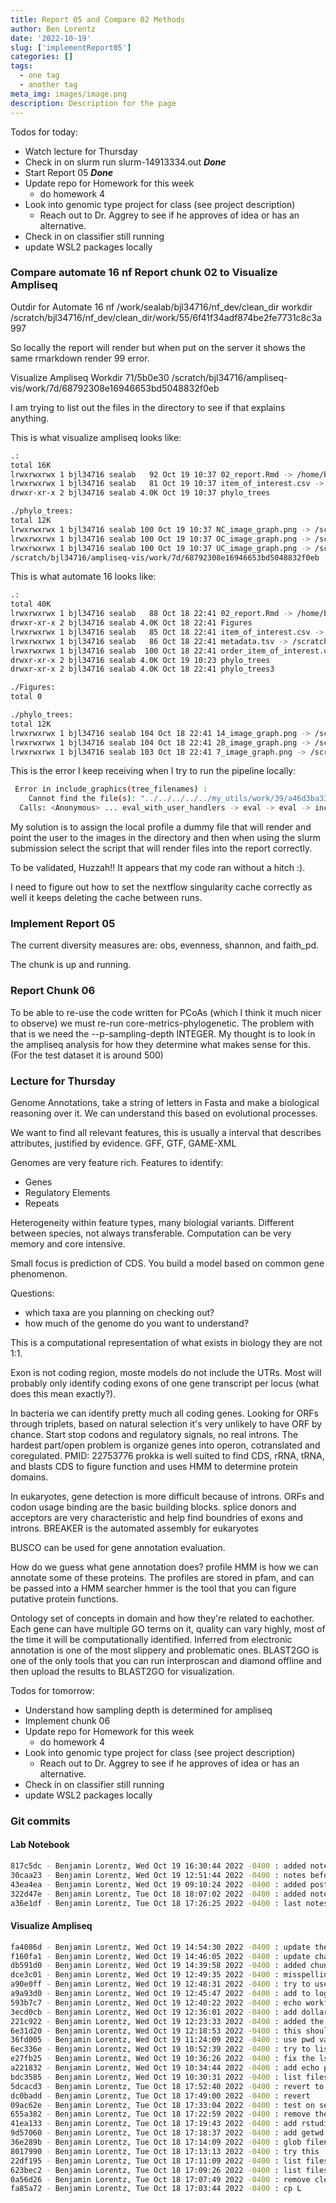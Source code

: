 ```yaml
---
title: Report 05 and Compare 02 Methods
author: Ben Lorentz
date: '2022-10-19'
slug: ['implementReport05']
categories: []
tags:
  - one tag
  - another tag
meta_img: images/image.png
description: Description for the page
---
```


Todos for today:
- Watch lecture for Thursday
- Check in on slurm run slurm-14913334.out ***Done***
- Start Report 05 ***Done***
- Update repo for Homework for this week
  - do homework 4
- Look into genomic type project for class (see project description)
  - Reach out to Dr. Aggrey to see if he approves of idea or has an alternative.
- Check in on classifier still running
- update WSL2 packages locally


### Compare automate 16 nf Report chunk 02 to Visualize Ampliseq 

Outdir for Automate 16 nf 
/work/sealab/bjl34716/nf_dev/clean_dir
workdir
/scratch/bjl34716/nf_dev/clean_dir/work/55/6f41f34adf874be2fe7731c8c3a997

So locally the report will render but when put on the server it shows the same rmarkdown render 99 error.

Visualize Ampliseq Workdir
71/5b0e30
/scratch/bjl34716/ampliseq-vis/work/7d/68792308e16946653bd5048832f0eb

I am trying to list out the files in the directory to see if that explains anything.

This is what visualize ampliseq looks like:
```bash
.:
total 16K
lrwxrwxrwx 1 bjl34716 sealab   92 Oct 19 10:37 02_report.Rmd -> /home/bjl34716/.nextflow/assets/lorentzben/visualize-am
lrwxrwxrwx 1 bjl34716 sealab   81 Oct 19 10:37 item_of_interest.csv -> /scratch/bjl34716/ampliseq-vis/work/tmp/04/2e26e
drwxr-xr-x 2 bjl34716 sealab 4.0K Oct 19 10:37 phylo_trees

./phylo_trees:
total 12K
lrwxrwxrwx 1 bjl34716 sealab 100 Oct 19 10:37 NC_image_graph.png -> /scratch/bjl34716/ampliseq-vis/work/bb/44d411473bf7
lrwxrwxrwx 1 bjl34716 sealab 100 Oct 19 10:37 OC_image_graph.png -> /scratch/bjl34716/ampliseq-vis/work/bb/44d411473bf7
lrwxrwxrwx 1 bjl34716 sealab 100 Oct 19 10:37 UC_image_graph.png -> /scratch/bjl34716/ampliseq-vis/work/bb/44d411473bf7
/scratch/bjl34716/ampliseq-vis/work/7d/68792308e16946653bd5048832f0eb
```

This is what automate 16 looks like:
```bash
.:
total 40K
lrwxrwxrwx 1 bjl34716 sealab   88 Oct 18 22:41 02_report.Rmd -> /home/bjl34716/.nextflow/assets/lorentzben/automate_16_nf/report_gen_files/02_report.Rmd
drwxr-xr-x 2 bjl34716 sealab 4.0K Oct 18 22:41 Figures
lrwxrwxrwx 1 bjl34716 sealab   85 Oct 18 22:41 item_of_interest.csv -> /scratch/bjl34716/nf_dev/clean_dir/work/tmp/6c/94f05a11032f4da8910944012cd769/input.2
lrwxrwxrwx 1 bjl34716 sealab   86 Oct 18 22:41 metadata.tsv -> /scratch/bjl34716/nf_dev/clean_dir/work/5d/0f069a7c144bc77662fff5a47f6097/metadata.tsv
lrwxrwxrwx 1 bjl34716 sealab  100 Oct 18 22:41 order_item_of_interest.csv -> /scratch/bjl34716/nf_dev/clean_dir/work/55/8f4f3745a2dd56437a15b226efdb2c/order_item_of_interest.csv
drwxr-xr-x 2 bjl34716 sealab 4.0K Oct 19 10:23 phylo_trees
drwxr-xr-x 2 bjl34716 sealab 4.0K Oct 18 22:41 phylo_trees3

./Figures:
total 0

./phylo_trees:
total 12K
lrwxrwxrwx 1 bjl34716 sealab 104 Oct 18 22:41 14_image_graph.png -> /scratch/bjl34716/nf_dev/clean_dir/work/f1/a08dbf5b067413eb66ca827aa33570/phylo_trees/14_image_graph.png
lrwxrwxrwx 1 bjl34716 sealab 104 Oct 18 22:41 28_image_graph.png -> /scratch/bjl34716/nf_dev/clean_dir/work/f1/a08dbf5b067413eb66ca827aa33570/phylo_trees/28_image_graph.png
lrwxrwxrwx 1 bjl34716 sealab 103 Oct 18 22:41 7_image_graph.png -> /scratch/bjl34716/nf_dev/clean_dir/work/f1/a08dbf5b067413eb66ca827aa33570/phylo_trees/7_image_graph.png
```

This is the error I keep receiving when I try to run the pipeline locally:

```bash
 Error in include_graphics(tree_filenames) :
    Cannot find the file(s): "../../../../../my_utils/work/39/a46d3ba33948cfd64267d4f9221ab2/phylo_trees/NC_image_graph.png"; "../../../../../my_utils/work/39/a46d3ba33948cfd64267d4f9221ab2/phylo_trees/OC_image_graph.png"; "../../../../../my_utils/work/39/a46d3ba33948cfd64267d4f9221ab2/phylo_trees/UC_image_graph.png"
  Calls: <Anonymous> ... eval_with_user_handlers -> eval -> eval -> include_graphics
```

My solution is to assign the local profile a dummy file that will render and point the user to the images in the directory and then when using the slurm submission select the script that will render files into the report correctly. 

To be validated, Huzzah!! It appears that my code ran without a hitch :).

I need to figure out how to set the nextflow singularity cache correctly as well it keeps deleting the cache between runs.

### Implement Report 05

The current diversity measures are:
obs, evenness, shannon, and faith_pd.

The chunk is up and running.

### Report Chunk 06

To be able to re-use the code written for PCoAs (which I think it much nicer to observe) we must re-run core-metrics-phylogenetic. The problem with that is we need the --p-sampling-depth INTEGER. My thought is to look in the ampliseq analysis for how they determine what makes sense for this. (For the test dataset it is around 500)


### Lecture for Thursday

Genome Annotations, take a string of letters in Fasta and make a biological reasoning over it. We can understand this based on evolutional processes. 

We want to find all relevant features, this is usually a interval that describes attributes, justified by evidence. GFF, GTF, GAME-XML

Genomes are very feature rich. Features to identify:
- Genes
- Regulatory Elements
- Repeats 

Heterogeneity within feature types, many biologial variants. Different between species, not always transferable. Computation can be very memory and core intensive. 

Small focus is prediction of CDS. You build a model based on common gene phenomenon. 

Questions:
  - which taxa are you planning on checking out?
  - how much of the genome do you want to understand?
  
This is a computational representation of what exists in biology they are not 1:1.

Exon is not coding region, moste models do not include the UTRs. Most will probably only identify coding exons of one gene transcript per locus (what does this mean exactly?). 

In bacteria we can identify pretty much all coding genes. Looking for ORFs through triplets, based on natural selection it's very unlikely to have ORF by chance. Start stop codons and regulatory signals, no real introns. The hardest part/open problem is organize genes into operon, cotranslated and coregulated. PMID: 22753776 prokka is well suited to find CDS, rRNA, tRNA, and blasts CDS to figure function and uses HMM to determine protein domains. 

In eukaryotes, gene detection is more difficult because of introns. ORFs and codon usage binding are the basic building blocks. splice donors and acceptors are very characteristic and help find boundries of exons and introns. BREAKER is the automated assembly for eukaryotes

BUSCO can be used for gene annotation evaluation. 

How do we guess what gene annotation does? profile HMM is how we can annotate some of these proteins. The profiles are stored in pfam, and can be passed into a HMM searcher hmmer is the tool that you can figure putative protein functions. 

Ontology set of concepts in domain and how they're related to eachother. Each gene can have multiple GO terms on it, quality can vary highly, most of the time it will be computationally identified. Inferred from electronic annotation is one of the most slippery and problematic ones.
BLAST2GO is one of the only tools that you can run interproscan and diamond offline and then upload the results to BLAST2GO for visualization. 

Todos for tomorrow:
- Understand how sampling depth is determined for ampliseq
- Implement chunk 06
- Update repo for Homework for this week
  - do homework 4
- Look into genomic type project for class (see project description)
  - Reach out to Dr. Aggrey to see if he approves of idea or has an alternative.
- Check in on classifier still running
- update WSL2 packages locally


### Git commits

#### Lab Notebook

```bash
817c5dc - Benjamin Lorentz, Wed Oct 19 16:30:44 2022 -0400 : added notes from tomorrows lecture
30caa23 - Benjamin Lorentz, Wed Oct 19 12:51:44 2022 -0400 : notes before lunch
43ea4ea - Benjamin Lorentz, Wed Oct 19 09:10:24 2022 -0400 : added post for wednesday
322d47e - Benjamin Lorentz, Tue Oct 18 18:07:02 2022 -0400 : added note about automate_16_nf run
a36e1df - Benjamin Lorentz, Tue Oct 18 17:26:25 2022 -0400 : last notes for today
```

#### Visualize Ampliseq

```bash
fa4086d - Benjamin Lorentz, Wed Oct 19 14:54:30 2022 -0400 : update the output file names
f160fa1 - Benjamin Lorentz, Wed Oct 19 14:46:05 2022 -0400 : update channels
db591d0 - Benjamin Lorentz, Wed Oct 19 14:39:58 2022 -0400 : added chunk 05
dce3c01 - Benjamin Lorentz, Wed Oct 19 12:49:35 2022 -0400 : misspelling
a90e0ff - Benjamin Lorentz, Wed Oct 19 12:48:31 2022 -0400 : try to use contains as opposed to ==
a9a93d0 - Benjamin Lorentz, Wed Oct 19 12:45:47 2022 -0400 : add to log header
593b7c7 - Benjamin Lorentz, Wed Oct 19 12:40:22 2022 -0400 : echo workflow profile in bash
3ecd0cb - Benjamin Lorentz, Wed Oct 19 12:36:01 2022 -0400 : add dollar signs
221c922 - Benjamin Lorentz, Wed Oct 19 12:23:33 2022 -0400 : added the local report
6e31d20 - Benjamin Lorentz, Wed Oct 19 12:18:53 2022 -0400 : this should render okay on the server and locally based on the local vs slurm profile
36fd005 - Benjamin Lorentz, Wed Oct 19 11:24:09 2022 -0400 : use pwd variable
6ec336e - Benjamin Lorentz, Wed Oct 19 10:52:39 2022 -0400 : try to list out files before list.files
e27fb25 - Benjamin Lorentz, Wed Oct 19 10:36:26 2022 -0400 : fix the ls call
a221832 - Benjamin Lorentz, Wed Oct 19 10:34:44 2022 -0400 : add echo pwd
bdc3585 - Benjamin Lorentz, Wed Oct 19 10:30:31 2022 -0400 : list files in dir
5dcacd3 - Benjamin Lorentz, Tue Oct 18 17:52:40 2022 -0400 : revert to symlinks
dc0badd - Benjamin Lorentz, Tue Oct 18 17:49:00 2022 -0400 : revert
09ac62e - Benjamin Lorentz, Tue Oct 18 17:33:04 2022 -0400 : test on server
655a382 - Benjamin Lorentz, Tue Oct 18 17:22:59 2022 -0400 : remove the inclusion
41ea133 - Benjamin Lorentz, Tue Oct 18 17:19:43 2022 -0400 : add rstudio root file
9d57060 - Benjamin Lorentz, Tue Oct 18 17:18:37 2022 -0400 : add getwd before
36e289b - Benjamin Lorentz, Tue Oct 18 17:14:09 2022 -0400 : glob filenames
8017990 - Benjamin Lorentz, Tue Oct 18 17:13:13 2022 -0400 : try this
22df195 - Benjamin Lorentz, Tue Oct 18 17:11:09 2022 -0400 : list files 2
623bec2 - Benjamin Lorentz, Tue Oct 18 17:09:26 2022 -0400 : list files
0a56d26 - Benjamin Lorentz, Tue Oct 18 17:07:49 2022 -0400 : remove clean true
fa85a72 - Benjamin Lorentz, Tue Oct 18 17:03:44 2022 -0400 : cp L
```